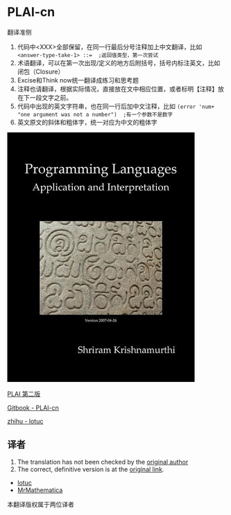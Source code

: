 # PLAI-cn

翻译准侧

1. 代码中\<XXX\>全部保留，在同一行最后分号注释加上中文翻译，比如
  `<answer-type-take-1> ::=  ;返回值类型，第一次尝试`
2. 术语翻译，可以在第一次出现/定义的地方后附括号，括号内标注英文，比如
闭包（Closure）
3. Excise和Think now统一翻译成练习和思考题
4. 注释也请翻译，根据实际情况，直接放在文中相应位置，或者标明【注释】放在下一段文字之前。
5. 代码中出现的英文字符串，也在同一行后加中文注释，比如
  `(error 'num+ "one argument was not a number")  ;有一个参数不是数字`
6. 英文原文的斜体和粗体字，统一对应为中文的粗体字

![](imgs/PLAI-cover.jpg)

[PLAI 第二版](http://cs.brown.edu/courses/cs173/2012/book/index.html)

[Gitbook - PLAI-cn](https://www.gitbook.com/book/lotuc/plai-cn)

[zhihu - lotuc](https://zhuanlan.zhihu.com/lotuc)

## 译者

1. The translation has not been checked by the <a href="mailto:shriram@gmail.com" target="_top">original author</a>
2. The correct, definitive version is at the [original link](http://cs.brown.edu/courses/cs173/2012/book/index.html).

- [lotuc](https://github.com/lotuc)
- [MrMathematica](https://github.com/mrmathematica)

本翻译版权属于两位译者
